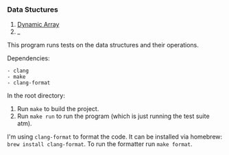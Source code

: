 ### Data Stuctures

1. [Dynamic Array](https://primebrook.notion.site/Dynamic-Array-dd159d946df74332933d692a05d8f768?pvs=4)
2. _


This program runs tests on the data structures and their operations. 

Dependencies: 

    - clang
    - make
    - clang-format

In the root directory:

1. Run `make` to build the project.
2. Run `make run` to run the program (which is just running the test suite atm).

I'm using `clang-format` to format the code. It can be installed via homebrew: `brew install clang-format`.
To run the formatter run `make format`.

